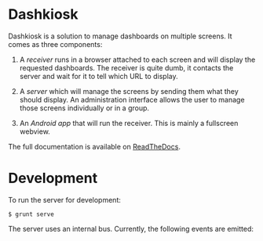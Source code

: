 # Dashkiosk

Dashkiosk is a solution to manage dashboards on multiple screens. It
comes as three components:

 1. A _receiver_ runs in a browser attached to each screen and will
    display the requested dashboards. The receiver is quite dumb, it
    contacts the server and wait for it to tell which URL to display.

 2. A _server_ which will manage the screens by sending them what they
    should display. An administration interface allows the user to
    manage those screens individually or in a group.
    
 3. An _Android app_ that will run the receiver. This is mainly a
    fullscreen webview.

The full documentation is available on [ReadTheDocs][].

[ReadTheDocs]: http://dashkiosk.readthedocs.org

# Development

To run the server for development:

    $ grunt serve
    
The server uses an internal bus. Currently, the following events are
emitted:

